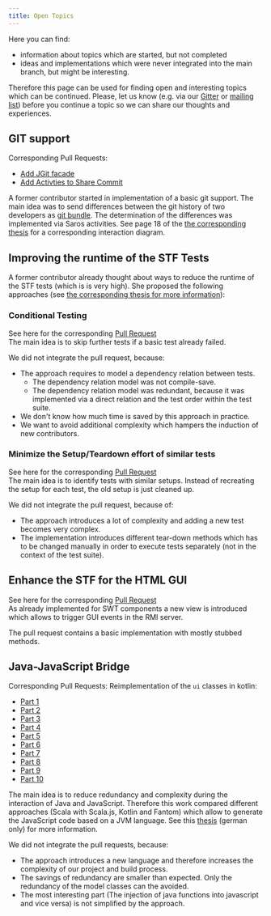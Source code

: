 ```yaml
---
title: Open Topics
---
```


Here you can find:
* information about topics which are started, but not completed
* ideas and implementations which were never integrated into the main branch, but might be interesting.

Therefore this page can be used for finding open and interesting topics which can be continued.
Please, let us know (e.g. via our [Gitter](https://gitter.im/saros-project/saros) or [mailing list](https://groups.google.com/forum/#!forum/saros-devel)) before you continue a topic so we can share our thoughts and experiences.

## GIT support
Corresponding Pull Requests:
* [Add JGit facade](https://github.com/saros-project/saros/pull/428)
* [Add Activties to Share Commit](https://github.com/saros-project/saros/pull/444)

A former contributor started in implementation of a basic git support.
The main idea was to send differences between the git history of two developers as [git bundle](https://git-scm.com/docs/git-bundle). The determination of the differences was 
implemented via Saros activities. See page 18 of the [the corresponding thesis](https://www.inf.fu-berlin.de/inst/ag-se/theses/Jeschke2019-saros-git-support.pdf) for a corresponding interaction diagram.

## Improving the runtime of the STF Tests

A former contributor already thought about ways to reduce the runtime of the STF tests (which is is very high).
She proposed the following approaches (see [the corresponding thesis for more information](https://www.inf.fu-berlin.de/inst/ag-se/theses/Puscasu18-saros-improving-quality-STF-tests.pdf)):

### Conditional Testing
See here for the corresponding [Pull Request](https://github.com/saros-project/saros/pull/527)<br/>
The main idea is to skip further tests if a basic test already failed.

We did not integrate the pull request, because:
* The approach requires to model a dependency relation between tests.
    * The dependency relation model was not compile-save.
    * The dependency relation model was redundant, because it was implemented via a direct relation and the test order within the test suite.
* We don't know how much time is saved by this approach in practice.
* We want to avoid additional complexity which hampers the induction of new contributors.


### Minimize the Setup/Teardown effort of similar tests
See here for the corresponding [Pull Request](https://github.com/saros-project/saros/pull/528)<br/>
The main idea is to identify tests with similar setups. Instead of recreating the setup for each test, the old setup is just cleaned up.

We did not integrate the pull request, because of:
* The approach introduces a lot of complexity and adding a new test becomes very complex.
* The implementation introduces different tear-down methods which has to be changed manually in order to execute tests separately (not in the context of the test suite).

## Enhance the STF for the HTML GUI
See here for the corresponding [Pull Request](https://github.com/saros-project/saros/pull/358)<br/>
As already implemented for SWT components a new view is introduced which allows to trigger GUI events in the RMI server.

The pull request contains a basic implementation with mostly stubbed methods.

## Java-JavaScript Bridge
Corresponding Pull Requests:
Reimplementation of the `ui` classes in kotlin:
* [Part 1](https://github.com/saros-project/saros/pull/437)
* [Part 2](https://github.com/saros-project/saros/pull/438)
* [Part 3](https://github.com/saros-project/saros/pull/436)
* [Part 4](https://github.com/saros-project/saros/pull/435)
* [Part 5](https://github.com/saros-project/saros/pull/434)
* [Part 6](https://github.com/saros-project/saros/pull/433)
* [Part 7](https://github.com/saros-project/saros/pull/432)
* [Part 8](https://github.com/saros-project/saros/pull/431)
* [Part 9](https://github.com/saros-project/saros/pull/430)
* [Part 10](https://github.com/saros-project/saros/pull/429)

The main idea is to reduce redundancy and complexity during the interaction of Java and JavaScript. Therefore this work compared different approaches (Scala with Scala.js, Kotlin and Fantom) which allow to generate the JavaScript code based on a JVM language. See this [thesis](https://www.inf.fu-berlin.de/inst/ag-se/theses/Paul-Gattringer2018-saros-UI-bridge.pdf) (german only) for more information.

We did not integrate the pull requests, because:
* The approach introduces a new language and therefore increases the complexity of our project and build process.
* The savings of redundancy are smaller than expected. Only the redundancy of the model classes can the avoided.
* The most interesting part (The injection of java functions into javascript and vice versa) is not simplified by the approach.
